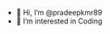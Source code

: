 - 👋 Hi, I’m @pradeepkmr89
- 👀 I’m interested in Coding 

<!---
pradeepkmr89/pradeepkmr89 is a ✨ special ✨ repository because its `README.md` (this file) appears on your GitHub profile.
You can click the Preview link to take a look at your changes.
--->

